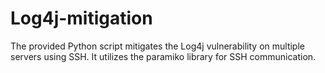 # Log4j-mitigation
 The provided Python script mitigates the Log4j vulnerability on multiple servers using SSH. It utilizes the paramiko library for SSH communication.
